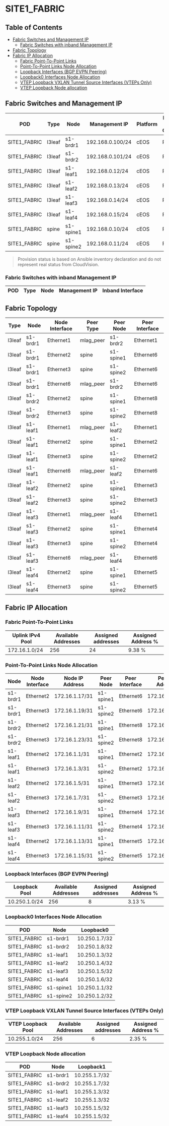 # SITE1_FABRIC

## Table of Contents

- [Fabric Switches and Management IP](#fabric-switches-and-management-ip)
  - [Fabric Switches with inband Management IP](#fabric-switches-with-inband-management-ip)
- [Fabric Topology](#fabric-topology)
- [Fabric IP Allocation](#fabric-ip-allocation)
  - [Fabric Point-To-Point Links](#fabric-point-to-point-links)
  - [Point-To-Point Links Node Allocation](#point-to-point-links-node-allocation)
  - [Loopback Interfaces (BGP EVPN Peering)](#loopback-interfaces-bgp-evpn-peering)
  - [Loopback0 Interfaces Node Allocation](#loopback0-interfaces-node-allocation)
  - [VTEP Loopback VXLAN Tunnel Source Interfaces (VTEPs Only)](#vtep-loopback-vxlan-tunnel-source-interfaces-vteps-only)
  - [VTEP Loopback Node allocation](#vtep-loopback-node-allocation)

## Fabric Switches and Management IP

| POD | Type | Node | Management IP | Platform | Provisioned in CloudVision | Serial Number |
| --- | ---- | ---- | ------------- | -------- | -------------------------- | ------------- |
| SITE1_FABRIC | l3leaf | s1-brdr1 | 192.168.0.100/24 | cEOS | Provisioned | - |
| SITE1_FABRIC | l3leaf | s1-brdr2 | 192.168.0.101/24 | cEOS | Provisioned | - |
| SITE1_FABRIC | l3leaf | s1-leaf1 | 192.168.0.12/24 | cEOS | Provisioned | - |
| SITE1_FABRIC | l3leaf | s1-leaf2 | 192.168.0.13/24 | cEOS | Provisioned | - |
| SITE1_FABRIC | l3leaf | s1-leaf3 | 192.168.0.14/24 | cEOS | Provisioned | - |
| SITE1_FABRIC | l3leaf | s1-leaf4 | 192.168.0.15/24 | cEOS | Provisioned | - |
| SITE1_FABRIC | spine | s1-spine1 | 192.168.0.10/24 | cEOS | Provisioned | - |
| SITE1_FABRIC | spine | s1-spine2 | 192.168.0.11/24 | cEOS | Provisioned | - |

> Provision status is based on Ansible inventory declaration and do not represent real status from CloudVision.

### Fabric Switches with inband Management IP

| POD | Type | Node | Management IP | Inband Interface |
| --- | ---- | ---- | ------------- | ---------------- |

## Fabric Topology

| Type | Node | Node Interface | Peer Type | Peer Node | Peer Interface |
| ---- | ---- | -------------- | --------- | ----------| -------------- |
| l3leaf | s1-brdr1 | Ethernet1 | mlag_peer | s1-brdr2 | Ethernet1 |
| l3leaf | s1-brdr1 | Ethernet2 | spine | s1-spine1 | Ethernet6 |
| l3leaf | s1-brdr1 | Ethernet3 | spine | s1-spine2 | Ethernet6 |
| l3leaf | s1-brdr1 | Ethernet6 | mlag_peer | s1-brdr2 | Ethernet6 |
| l3leaf | s1-brdr2 | Ethernet2 | spine | s1-spine1 | Ethernet8 |
| l3leaf | s1-brdr2 | Ethernet3 | spine | s1-spine2 | Ethernet8 |
| l3leaf | s1-leaf1 | Ethernet1 | mlag_peer | s1-leaf2 | Ethernet1 |
| l3leaf | s1-leaf1 | Ethernet2 | spine | s1-spine1 | Ethernet2 |
| l3leaf | s1-leaf1 | Ethernet3 | spine | s1-spine2 | Ethernet2 |
| l3leaf | s1-leaf1 | Ethernet6 | mlag_peer | s1-leaf2 | Ethernet6 |
| l3leaf | s1-leaf2 | Ethernet2 | spine | s1-spine1 | Ethernet3 |
| l3leaf | s1-leaf2 | Ethernet3 | spine | s1-spine2 | Ethernet3 |
| l3leaf | s1-leaf3 | Ethernet1 | mlag_peer | s1-leaf4 | Ethernet1 |
| l3leaf | s1-leaf3 | Ethernet2 | spine | s1-spine1 | Ethernet4 |
| l3leaf | s1-leaf3 | Ethernet3 | spine | s1-spine2 | Ethernet4 |
| l3leaf | s1-leaf3 | Ethernet6 | mlag_peer | s1-leaf4 | Ethernet6 |
| l3leaf | s1-leaf4 | Ethernet2 | spine | s1-spine1 | Ethernet5 |
| l3leaf | s1-leaf4 | Ethernet3 | spine | s1-spine2 | Ethernet5 |

## Fabric IP Allocation

### Fabric Point-To-Point Links

| Uplink IPv4 Pool | Available Addresses | Assigned addresses | Assigned Address % |
| ---------------- | ------------------- | ------------------ | ------------------ |
| 172.16.1.0/24 | 256 | 24 | 9.38 % |

### Point-To-Point Links Node Allocation

| Node | Node Interface | Node IP Address | Peer Node | Peer Interface | Peer IP Address |
| ---- | -------------- | --------------- | --------- | -------------- | --------------- |
| s1-brdr1 | Ethernet2 | 172.16.1.17/31 | s1-spine1 | Ethernet6 | 172.16.1.16/31 |
| s1-brdr1 | Ethernet3 | 172.16.1.19/31 | s1-spine2 | Ethernet6 | 172.16.1.18/31 |
| s1-brdr2 | Ethernet2 | 172.16.1.21/31 | s1-spine1 | Ethernet8 | 172.16.1.20/31 |
| s1-brdr2 | Ethernet3 | 172.16.1.23/31 | s1-spine2 | Ethernet8 | 172.16.1.22/31 |
| s1-leaf1 | Ethernet2 | 172.16.1.1/31 | s1-spine1 | Ethernet2 | 172.16.1.0/31 |
| s1-leaf1 | Ethernet3 | 172.16.1.3/31 | s1-spine2 | Ethernet2 | 172.16.1.2/31 |
| s1-leaf2 | Ethernet2 | 172.16.1.5/31 | s1-spine1 | Ethernet3 | 172.16.1.4/31 |
| s1-leaf2 | Ethernet3 | 172.16.1.7/31 | s1-spine2 | Ethernet3 | 172.16.1.6/31 |
| s1-leaf3 | Ethernet2 | 172.16.1.9/31 | s1-spine1 | Ethernet4 | 172.16.1.8/31 |
| s1-leaf3 | Ethernet3 | 172.16.1.11/31 | s1-spine2 | Ethernet4 | 172.16.1.10/31 |
| s1-leaf4 | Ethernet2 | 172.16.1.13/31 | s1-spine1 | Ethernet5 | 172.16.1.12/31 |
| s1-leaf4 | Ethernet3 | 172.16.1.15/31 | s1-spine2 | Ethernet5 | 172.16.1.14/31 |

### Loopback Interfaces (BGP EVPN Peering)

| Loopback Pool | Available Addresses | Assigned addresses | Assigned Address % |
| ------------- | ------------------- | ------------------ | ------------------ |
| 10.250.1.0/24 | 256 | 8 | 3.13 % |

### Loopback0 Interfaces Node Allocation

| POD | Node | Loopback0 |
| --- | ---- | --------- |
| SITE1_FABRIC | s1-brdr1 | 10.250.1.7/32 |
| SITE1_FABRIC | s1-brdr2 | 10.250.1.8/32 |
| SITE1_FABRIC | s1-leaf1 | 10.250.1.3/32 |
| SITE1_FABRIC | s1-leaf2 | 10.250.1.4/32 |
| SITE1_FABRIC | s1-leaf3 | 10.250.1.5/32 |
| SITE1_FABRIC | s1-leaf4 | 10.250.1.6/32 |
| SITE1_FABRIC | s1-spine1 | 10.250.1.1/32 |
| SITE1_FABRIC | s1-spine2 | 10.250.1.2/32 |

### VTEP Loopback VXLAN Tunnel Source Interfaces (VTEPs Only)

| VTEP Loopback Pool | Available Addresses | Assigned addresses | Assigned Address % |
| ------------------ | ------------------- | ------------------ | ------------------ |
| 10.255.1.0/24 | 256 | 6 | 2.35 % |

### VTEP Loopback Node allocation

| POD | Node | Loopback1 |
| --- | ---- | --------- |
| SITE1_FABRIC | s1-brdr1 | 10.255.1.7/32 |
| SITE1_FABRIC | s1-brdr2 | 10.255.1.7/32 |
| SITE1_FABRIC | s1-leaf1 | 10.255.1.3/32 |
| SITE1_FABRIC | s1-leaf2 | 10.255.1.3/32 |
| SITE1_FABRIC | s1-leaf3 | 10.255.1.5/32 |
| SITE1_FABRIC | s1-leaf4 | 10.255.1.5/32 |
